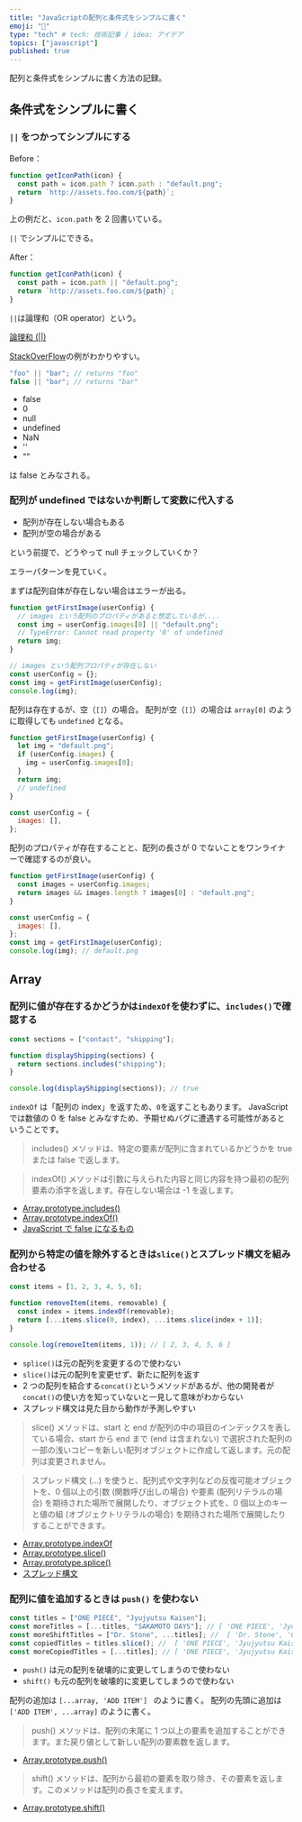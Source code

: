 ```yaml
---
title: "JavaScriptの配列と条件式をシンプルに書く"
emoji: "🙌"
type: "tech" # tech: 技術記事 / idea: アイデア
topics: ["javascript"]
published: true
---
```


配列と条件式をシンプルに書く方法の記録。

## 条件式をシンプルに書く

### `||` をつかってシンプルにする

Before：

```js
function getIconPath(icon) {
  const path = icon.path ? icon.path : "default.png";
  return `http://assets.foo.com/${path}`;
}
```

上の例だと、`icon.path` を 2 回書いている。

`||` でシンプルにできる。

After：

```js
function getIconPath(icon) {
  const path = icon.path || "default.png";
  return `http://assets.foo.com/${path}`;
}
```

`||`は論理和（OR operator）という。

[論理和 (||)](https://developer.mozilla.org/ja/docs/Web/JavaScript/Reference/Operators/Logical_OR)

[StackOverFlow](https://stackoverflow.com/questions/2100758/javascript-or-variable-assignment-explanation)の例がわかりやすい。

```js
"foo" || "bar"; // returns "foo"
false || "bar"; // returns "bar"
```

- false
- 0
- null
- undefined
- NaN
- ''
- ""

は false とみなされる。

### 配列が undefined ではないか判断して変数に代入する

- 配列が存在しない場合もある
- 配列が空の場合がある

という前提で、どうやって null チェックしていくか？

エラーパターンを見ていく。

まずは配列自体が存在しない場合はエラーが出る。

```js
function getFirstImage(userConfig) {
  // images という配列のプロパティがあると想定しているが....
  const img = userConfig.images[0] || "default.png";
  // TypeError: Cannot read property '0' of undefined
  return img;
}

// images という配列プロパティが存在しない
const userConfig = {};
const img = getFirstImage(userConfig);
console.log(img);
```

配列は存在するが、空（`[]`）の場合。
配列が空（`[]`）の場合は `array[0]` のように取得しても `undefined` となる。

```js
function getFirstImage(userConfig) {
  let img = "default.png";
  if (userConfig.images) {
    img = userConfig.images[0];
  }
  return img;
  // undefined
}

const userConfig = {
  images: [],
};
```

配列のプロパティが存在することと、配列の長さが 0 でないことをワンライナーで確認するのが良い。

```js
function getFirstImage(userConfig) {
  const images = userConfig.images;
  return images && images.length ? images[0] : "default.png";
}

const userConfig = {
  images: [],
};
const img = getFirstImage(userConfig);
console.log(img); // default.png
```

## Array

### 配列に値が存在するかどうかは`indexOf`を使わずに、`includes()`で確認する

```js
const sections = ["contact", "shipping"];

function displayShipping(sections) {
  return sections.includes("shipping");
}

console.log(displayShipping(sections)); // true
```

`indexOf` は「配列の index」を返すため、`0`を返すこともあります。
JavaScript では数値の 0 を false とみなすため、予期せぬバグに遭遇する可能性があるということです。

> includes() メソッドは、特定の要素が配列に含まれているかどうかを true または false で返します。

> indexOf() メソッドは引数に与えられた内容と同じ内容を持つ最初の配列要素の添字を返します。存在しない場合は -1 を返します。

- [Array.prototype.includes()](https://developer.mozilla.org/ja/docs/Web/JavaScript/Reference/Global_Objects/Array/includes)
- [Array.prototype.indexOf()](https://developer.mozilla.org/ja/docs/Web/JavaScript/Reference/Global_Objects/Array/indexOf)
- [JavaScript で false になるもの](https://qiita.com/katsuo5/items/ffb8b83c6b8a6dcbd9d6)

### 配列から特定の値を除外するときは`slice()`とスプレッド構文を組み合わせる

```js
const items = [1, 2, 3, 4, 5, 6];

function removeItem(items, removable) {
  const index = items.indexOf(removable);
  return [...items.slice(0, index), ...items.slice(index + 1)];
}

console.log(removeItem(items, 1)); // [ 2, 3, 4, 5, 6 ]
```

- `splice()`は元の配列を変更するので使わない
- `slice()`は元の配列を変更せず、新たに配列を返す
- 2 つの配列を結合する`concat()`というメソッドがあるが、他の開発者が`concat()`の使い方を知っていないと一見して意味がわからない
- スプレッド構文は見た目から動作が予測しやすい

> slice() メソッドは、start と end が配列の中の項目のインデックスを表している場合、start から end まで (end は含まれない) で選択された配列の一部の浅いコピーを新しい配列オブジェクトに作成して返します。元の配列は変更されません。

> スプレッド構文 (...) を使うと、配列式や文字列などの反復可能オブジェクトを、0 個以上の引数 (関数呼び出しの場合) や要素 (配列リテラルの場合) を期待された場所で展開したり、オブジェクト式を、0 個以上のキーと値の組 (オブジェクトリテラルの場合) を期待された場所で展開したりすることができます。

- [Array.prototype.indexOf](https://developer.mozilla.org/ja/docs/Web/JavaScript/Reference/Global_Objects/Array/indexOf)
- [Array.prototype.slice()](https://developer.mozilla.org/ja/docs/Web/JavaScript/Reference/Global_Objects/Array/slice)
- [Array.prototype.splice()](https://developer.mozilla.org/ja/docs/Web/JavaScript/Reference/Global_Objects/Array/splice)
- [スプレッド構文](https://developer.mozilla.org/ja/docs/Web/JavaScript/Reference/Operators/Spread_syntax)

### 配列に値を追加するときは `push()` を使わない

```js
const titles = ["ONE PIECE", "Jyujyutsu Kaisen"];
const moreTitles = [...titles, "SAKAMOTO DAYS"]; // [ 'ONE PIECE', 'Jyujyutsu Kaisen', 'SAKAMOTO DAYS' ]
const moreShiftTitles = ["Dr. Stone", ...titles]; //  [ 'Dr. Stone', 'ONE PIECE', 'Jyujyutsu Kaisen' ]
const copiedTitles = titles.slice(); //  [ 'ONE PIECE', 'Jyujyutsu Kaisen' ]
const moreCopiedTitles = [...titles]; // [ 'ONE PIECE', 'Jyujyutsu Kaisen' ]
```

- `push()` は元の配列を破壊的に変更してしまうので使わない
- `shift()` も元の配列を破壊的に変更してしまうので使わない

配列の追加は `[...array, 'ADD ITEM'] ` のように書く。
配列の先頭に追加は `['ADD ITEM', ...array]` のように書く。

> push() メソッドは、配列の末尾に 1 つ以上の要素を追加することができます。また戻り値として新しい配列の要素数を返します。

- [Array.prototype.push()](https://developer.mozilla.org/ja/docs/Web/JavaScript/Reference/Global_Objects/Array/push)

> shift() メソッドは、配列から最初の要素を取り除き、その要素を返します。このメソッドは配列の長さを変えます。

- [Array.prototype.shift()](https://developer.mozilla.org/ja/docs/Web/JavaScript/Reference/Global_Objects/Array/shift)
